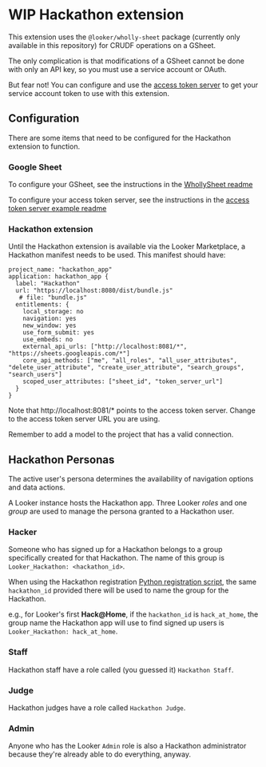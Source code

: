 # WIP Hackathon extension

This extension uses the `@looker/wholly-sheet` package (currently only available in this repository) for CRUDF operations on a GSheet.

The only complication is that modifications of a GSheet cannot be done with only an API key, so you must use a service account or OAuth.

But fear not! You can configure and use the [access token server](/examples/access-token-server) to get your service account token to use with this extension. 

## Configuration

There are some items that need to be configured for the Hackathon extension to function.

### Google Sheet

To configure your GSheet, see the instructions in the [WhollySheet readme](../wholly-sheet/README.md#getting-your-gsheet-credentials)

To configure your access token server, see the instructions in the [access token server example readme](../../examples/access-token-server/README.md)

### Hackathon extension

Until the Hackathon extension is available via the Looker Marketplace, a Hackathon manifest needs to be used. This manifest should have:

```lookml
project_name: "hackathon_app"
application: hackathon_app {
  label: "Hackathon"
  url: "https://localhost:8080/dist/bundle.js"
   # file: "bundle.js"
  entitlements: {
    local_storage: no
    navigation: yes
    new_window: yes
    use_form_submit: yes
    use_embeds: no
    external_api_urls: ["http://localhost:8081/*", "https://sheets.googleapis.com/*"]
    core_api_methods: ["me", "all_roles", "all_user_attributes", "delete_user_attribute", "create_user_attribute", "search_groups", "search_users"]
    scoped_user_attributes: ["sheet_id", "token_server_url"]
  }
}

```

Note that http://localhost:8081/* points to the access token server. Change to the access token server URL you are using.

Remember to add a model to the project that has a valid connection.

## Hackathon Personas

The active user's persona determines the availability of navigation options and data actions.

A Looker instance hosts the Hackathon app. Three Looker _roles_ and one _group_ are used to manage the persona granted to a Hackathon user.

### Hacker

Someone who has signed up for a Hackathon belongs to a group specifically created for that Hackathon. The name of this group is `Looker_Hackathon: <hackathon_id>`.

When using the Hackathon registration [Python registration script](/examples/python/hackathon_app/README.md#bulk-import-script), the same `hackathon_id` provided there will be used to name the group for the Hackathon.

e.g., for Looker's first **Hack@Home**, if the `hackathon_id` is `hack_at_home`, the group name the Hackathon app will use to find signed up users is `Looker_Hackathon: hack_at_home`.

### Staff

Hackathon staff have a role called (you guessed it) `Hackathon Staff`.

### Judge

Hackathon judges have a role called `Hackathon Judge`.

### Admin

Anyone who has the Looker `Admin` role is also a Hackathon administrator because they're already able to do everything, anyway.
